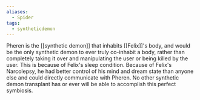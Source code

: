 ```yaml
---
aliases:
  - Spider
tags:
  - syntheticdemon
---
```

Pheren is the [[synthetic demon]] that inhabits [[Felix]]'s body, and would be the only synthetic demon to ever truly co-inhabit a body, rather than completely taking it over and manipulating the user or being killed by the user. This is because of Felix's sleep condition. Because of Felix's Narcolepsy, he had better control of his mind and dream state than anyone else and could directly communicate with Pheren. No other synthetic demon transplant has or ever will be able to accomplish this perfect symbiosis.